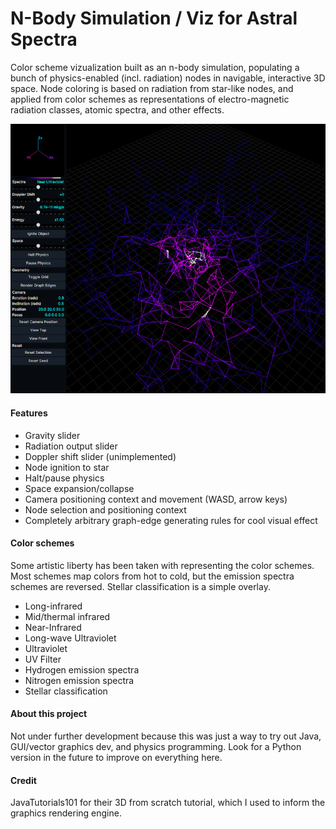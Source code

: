 # N-Body Simulation / Viz for Astral Spectra

Color scheme vizualization built as an n-body simulation, 
populating a bunch of physics-enabled (incl. radiation) nodes in navigable, interactive 3D space. 
Node coloring is based on radiation from star-like nodes, and applied from color 
schemes as representations of electro-magnetic radiation classes, atomic spectra,
and other effects.

![Alt text](screenshots/preview.png)


#### Features
 - Gravity slider
 - Radiation output slider
 - Doppler shift slider (unimplemented)
 - Node ignition to star
 - Halt/pause physics
 - Space expansion/collapse
 - Camera positioning context and movement (WASD, arrow keys)
 - Node selection and positioning context
 - Completely arbitrary graph-edge generating rules for cool visual effect


#### Color schemes
Some artistic liberty has been taken with representing the color schemes. Most schemes
map colors from hot to cold, but the emission spectra schemes are reversed. Stellar
classification is a simple overlay.

 - Long-infrared
 - Mid/thermal infrared
 - Near-Infrared
 - Long-wave Ultraviolet
 - Ultraviolet
 - UV Filter
 - Hydrogen emission spectra
 - Nitrogen emission spectra
 - Stellar classification
 
 
#### About this project
Not under further development because this was just a way to try out Java, 
GUI/vector graphics dev, and physics programming. Look for a Python version in the 
future to improve on everything here.


#### Credit
JavaTutorials101 for their 3D from scratch tutorial, which I used to inform the graphics rendering engine.

